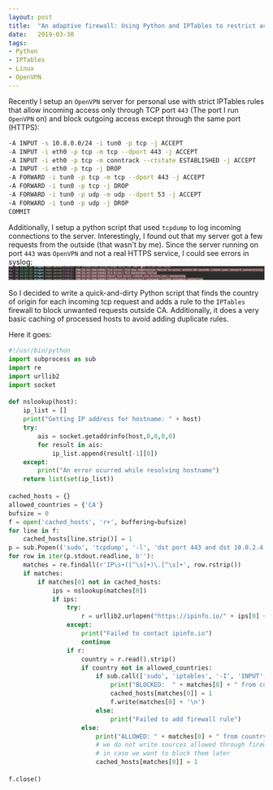 ```yaml
---
layout: post
title:  "An adaptive firewall: Using Python and IPTables to restrict access to specific countries"
date:   2019-03-30
tags:
- Python
- IPTables
- Linux
- OpenVPN
---
```


Recently I setup an `OpenVPN` server for personal use with strict IPTables rules that allow incoming access only through TCP port `443` (The port I run `OpenVPN` on) and block outgoing access except through the same port (HTTPS):

```bash
-A INPUT -s 10.8.0.0/24 -i tun0 -p tcp -j ACCEPT
-A INPUT -i eth0 -p tcp -m tcp --dport 443 -j ACCEPT
-A INPUT -i eth0 -p tcp -m conntrack --ctstate ESTABLISHED -j ACCEPT
-A INPUT -i eth0 -p tcp -j DROP
-A FORWARD -i tun0 -p tcp -m tcp --dport 443 -j ACCEPT
-A FORWARD -i tun0 -p tcp -j DROP
-A FORWARD -i tun0 -p udp -m udp --dport 53 -j ACCEPT
-A FORWARD -i tun0 -p udp -j DROP
COMMIT
```

Additionally, I setup a python script that used `tcpdump` to log incoming connections to the server. Interestingly, I found out that my server got a few requests from the outside (that wasn't by me). Since the server running on port `443` was `OpenVPN` and not a real HTTPS service, I could see errors in syslog:
![Screenshot of syslog showing failure in HTTPS handshake](/images/tcp-443.png)

So I decided to write a quick-and-dirty Python script that finds the country of origin for each incoming tcp request and adds a rule to the `IPTables` firewall to block unwanted requests outside CA. Additionally, it does a very basic caching of processed hosts to avoid adding duplicate rules.

Here it goes:
```python
#!/usr/bin/python
import subprocess as sub
import re
import urllib2
import socket

def nslookup(host):
    ip_list = []
    print("Getting IP address for hostname: " + host)
    try:
        ais = socket.getaddrinfo(host,0,0,0,0)
        for result in ais:
            ip_list.append(result[-1][0])
    except:
        print("An error ocurred while resolving hostname")
    return list(set(ip_list))

cached_hosts = {}
allowed_countries = {'CA'}
bufsize = 0
f = open('cached_hosts', 'r+', buffering=bufsize)
for line in f:
    cached_hosts[line.strip()] = 1
p = sub.Popen(('sudo', 'tcpdump', '-l', 'dst port 443 and dst 10.0.2.4'), stdout=sub.PIPE)
for row in iter(p.stdout.readline, b''):
    matches = re.findall(r'IP\s+([^\s]+)\.[^\s]+', row.rstrip())
    if matches: 
        if matches[0] not in cached_hosts:
            ips = nslookup(matches[0])
            if ips:
                try:
                    r = urllib2.urlopen("https://ipinfo.io/" + ips[0] + "/country")    
                except:
                    print("Failed to contact ipinfo.io")
                    continue
                if r:
                    country = r.read().strip()
                    if country not in allowed_countries:
                        if sub.call(['sudo', 'iptables', '-I', 'INPUT', '1', '-s', ips[0] , '-j', 'DROP']) == 0:
                            print("BLOCKED:  " + matches[0] + " from country " + country)
                            cached_hosts[matches[0]] = 1
                            f.write(matches[0] + '\n')
                        else:
                            print("Failed to add firewall rule")
                    else:
                        print("ALLOWED: " + matches[0] + " from country " + country)
                        # we do not write sources allowed through firewall to file
                        # in case we want to block them later
                        cached_hosts[matches[0]] = 1

f.close()
```